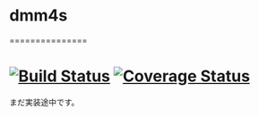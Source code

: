 # dmm4s
===============

[![Build Status](https://travis-ci.org/daiksy/dmm4s.png?branch=master)](https://travis-ci.org/daiksy/dmm4s)
[![Coverage Status](https://coveralls.io/repos/daiksy/dmm4s/badge.png?branch=master)](https://coveralls.io/r/daiksy/dmm4s?branch=master)
===============
まだ実装途中です。